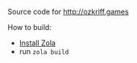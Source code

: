 Source code for http://ozkriff.games

How to build:

- [Install Zola](https://www.getzola.org/documentation/getting-started/installation)
- run `zola build`

